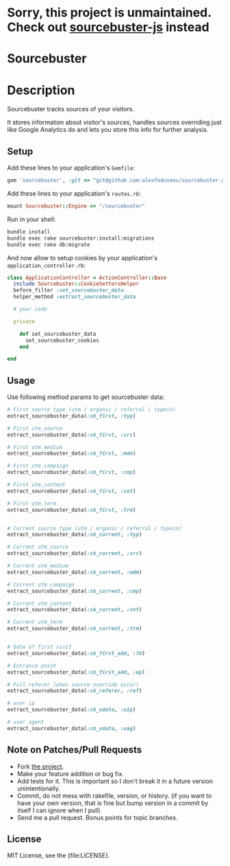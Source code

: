 # Sorry, this project is unmaintained. Check out [sourcebuster-js](https://github.com/alexfedoseev/sourcebuster-js) instead

# Sourcebuster

# Description

Sourcebuster tracks sources of your visitors.

It stores information about visitor's sources, handles sources overriding just like Google Analytics do and lets you store this info for further analysis.

## Setup

Add these lines to your application's `Gemfile`:

```ruby
gem 'sourcebuster', :git => "git@github.com:alexfedoseev/sourcebuster.git"
```

Add these lines to your application's `routes.rb`:

```ruby
mount Sourcebuster::Engine => "/sourcebuster"
```

Run in your shell:

```bash
bundle install
bundle exec rake sourcebuster:install:migrations
bundle exec rake db:migrate
```

And now allow to setup cookies by your application's `application_controller.rb`:

```ruby
class ApplicationController < ActionController::Base
  include Sourcebuster::CookieSettersHelper
  before_filter :set_sourcebuster_data
  helper_method :extract_sourcebuster_data

  # your code

  private

    def set_sourcebuster_data
      set_sourcebuster_cookies
    end

end
```

## Usage

Use following method params to get sourcebuster data:

```ruby
# First source type (utm / organic / referral / typein)
extract_sourcebuster_data(:sb_first, :typ)

# First utm_source
extract_sourcebuster_data(:sb_first, :src)

# First utm_medium
extract_sourcebuster_data(:sb_first, :mdm)

# First utm_campaign
extract_sourcebuster_data(:sb_first, :cmp)

# First utm_content
extract_sourcebuster_data(:sb_first, :cnt)

# First utm_term
extract_sourcebuster_data(:sb_first, :trm)


# Current source type (utm / organic / referral / typein)
extract_sourcebuster_data(:sb_current, :typ)

# Current utm_source
extract_sourcebuster_data(:sb_current, :src)

# Current utm_medium
extract_sourcebuster_data(:sb_current, :mdm)

# Current utm_campaign
extract_sourcebuster_data(:sb_current, :cmp)

# Current utm_content
extract_sourcebuster_data(:sb_current, :cnt)

# Current utm_term
extract_sourcebuster_data(:sb_current, :trm)


# Date of first visit
extract_sourcebuster_data(:sb_first_add, :fd)

# Entrance point
extract_sourcebuster_data(:sb_first_add, :ep)

# Full referer (when source override occur)
extract_sourcebuster_data(:sb_referer, :ref)

# user ip
extract_sourcebuster_data(:sb_udata, :uip)

# user agent
extract_sourcebuster_data(:sb_udata, :uag)
```

## Note on Patches/Pull Requests

* Fork [the project](https://github.com/alexfedoseev/sourcebuster).
* Make your feature addition or bug fix.
* Add tests for it. This is important so I don't break it in a
  future version unintentionally.
* Commit, do not mess with rakefile, version, or history.
  (if you want to have your own version, that is fine but bump version in a commit by itself I can ignore when I pull)
* Send me a pull request. Bonus points for topic branches.

## License

MIT License, see the {file:LICENSE}.
